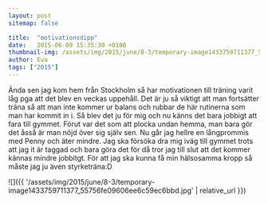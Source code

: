 ```yaml
---
layout: post
sitemap: false

title:  "motivationsdipp"
date:   2015-06-09 15:35:30 +0100
thumbnail-img: /assets/img/2015/june/8-3/temporary-image1433759711377_55756fe09606ee6c59ec6bbd.jpg
author: Eva
tags: ["2015"]
---
```


Ända sen jag kom hem från Stockholm så har motivationen till träning varit låg pga att det blev en veckas uppehåll. Det är ju så viktigt att man fortsätter träna så att man inte kommer ur balans och rubbar de här rutinerna som man har kommit in i. Så blev det ju för mig och nu känns det bara jobbigt att fara till gymmet. Förut var det som att plocka undan hemma, man bara gör det åsså är man nöjd över sig själv sen. Nu går jag hellre en långprommis med Penny och äter mindre. Jag ska försöka dra mig iväg till gymmet trots att jag it är taggad och bara göra det för då tror jag till slut att det kommer kännas mindre jobbitgt. För att jag ska kunna få min hälsosamma kropp så måste jag ju även styrketräna:D

![]({{ '/assets/img/2015/june/8-3/temporary-image1433759711377_55756fe09606ee6c59ec6bbd.jpg'  | relative_url }})

